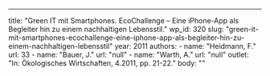 ---
  title: "Green IT mit Smartphones. EcoChallenge – Eine iPhone-App als Begleiter hin zu einem nachhaltigen Lebensstil."
  wp_id: 320
  slug: "green-it-mit-smartphones-ecochallenge-eine-iphone-app-als-begleiter-hin-zu-einem-nachhaltigen-lebensstil"
  year: 2011
  authors: 
    - 
      name: "Heidmann, F."
      url: 33
    - 
      name: "Bauer, J."
      url: "null"
    - 
      name: "Warth, A."
      url: "null"
  outlet: "In: Ökologisches Wirtschaften, 4.2011, pp. 21-22."
  body: ""
